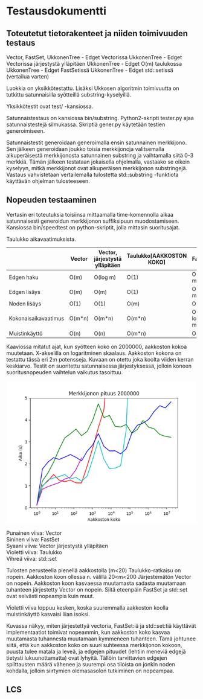 # Testausdokumentti

## Toteutetut tietorakenteet ja niiden toimivuuden testaus

Vector, 
FastSet, 
UkkonenTree - Edget Vectorissa
UkkonenTree - Edget Vectorissa järjestystä ylläpitäen
UkkonenTree - Edget O(m) taulukossa
UkkonenTree - Edget FastSetissä
UkkonenTree - Edget std::setissä (vertailua varten)

Luokkia on yksikkötestattu. Lisäksi Ukkosen algoritmin toimivuutta on tutkittu satunnaisilla syötteillä substring-kyselyillä.

Yksikkötestit ovat test/ -kansiossa.

Satunnaistestaus on kansiossa bin/substring. Python2-skripti tester.py ajaa satunnaistestejä silmukassa. Skriptiä gener.py käytetään testien generoimiseen.

Satunnaistestit generoidaan generoimalla ensin satunnainen merkkijono. Sen jälkeen generoidaan joukko toisia merkkijonoja valitsemalla alkuperäisestä merkkijonosta satunnainen substring ja vaihtamalla siitä 0-3 merkkiä. Tämän jälkeen testataan jokaisella ohjelmalla, vastaako se oikein kyselyyn, mitkä merkkijonot ovat alkuperäisen merkkijonon substringejä. Vastaus vahvistetaan vertailemalla tulostetta std::substring -funktiota käyttävän ohjelman tulosteeseen.


## Nopeuden testaaminen

Vertasin eri toteutuksia toisiinsa mittaamalla time-komennolla aikaa satunnaisesti generoidun merkkijonon suffiksipuun muodostamiseen. Kansiossa bin/speedtest on python-skriptit, jolla mittasin suoritusajat.

Taulukko aikavaatimuksista.

|                      | Vector        | Vector, järjestystä ylläpitäen | Taulukko[AAKKOSTON KOKO] | FastSet      | std::set   |
| -------------------- | ------------- | ------------------------------ | ------------------------ | ------------ | ---------- |
| Edgen haku           | O(m)          | O(log m)                       | O(1)                     | O(log^2 m)   | O(log m)   |
| Edgen lisäys         | O(m)          | O(m)                           | O(1)                     | O(log^2 m)   | O(log m)   |
| Noden lisäys         | O(1)          | O(1)                           | O(m)                     | O(1)         | O(1)       |
| Kokonaisaikavaatimus | O(m*n)        | O(m*n)                         | O(m*n)                   | O(n log^2 m) | O(n log m) |
| Muistinkäyttö        | O(n)          | O(n)                           | O(m*n)                   | O(n)         | O(n)       |


Kaaviossa mitatut ajat, kun syötteen koko on 2000000, aakkoston kokoa muutetaan. X-akselilla on logaritminen skaalaus. Aakkoston kokona on testattu tässä eri 2:n potensseja. Kuvaan on otettu joka koolta viiden kerran keskiarvo. Testit on suoritettu satunnaisessa järjestyksessä, jolloin koneen suoritusnopeuden vaihtelun vaikutus tasoittuu.

![2000000](https://raw.githubusercontent.com/Hansuzu/tlab/master/doc/alphabet.png)

Punainen viiva: Vector  
Sininen viiva: FastSet  
Syaani viiva: Vector järjestystä ylläpitäen  
Violetti viiva: Taulukko  
Vihreä viiva: std::set  

Tulosten perusteella pienellä aakkostolla (m<20) Taulukko-ratkaisu on nopein. Aakkoston koon ollessa n. välillä 20<m<200 Järjestemätön Vector on nopein. Aakkoston koon kasvaessa muutamasta sadasta muutamaan tuhanteen järjestetty Vector on nopein. Siitä eteenpäin FastSet ja std::set ovat selvästi nopeampia kuin muut.

Violetti viiva loppuu kesken, koska suuremmalla aakkoston koolla muistinkäyttö kasvaisi liian isoksi.

Kuvassa näkyy, miten järjestettyä vectoria, FastSet:iä ja std::set:tiä käyttävät implementaatiot toimivat nopeammin, kun aakkoston koko kasvaa muutamasta tuhannesta muutamaan kymmeneen tuhanteen. Tämä johtunee siitä, että kun aakkoston koko on suuri suhteessa merkkijonon kokoon, puusta tulee matala ja leveä, ja edgejen pituudet (lehtiin meneviä edgejä tietysti lukuunottamatta) ovat lyhyitä. Tällöin tarvittavien edgejen splittausten määrä vähenee ja suurempi osa tiloista on jonkin noden kohdalla, jolloin siirtymien olemasasolon tutkiminen on nopeampaa.

## LCS

